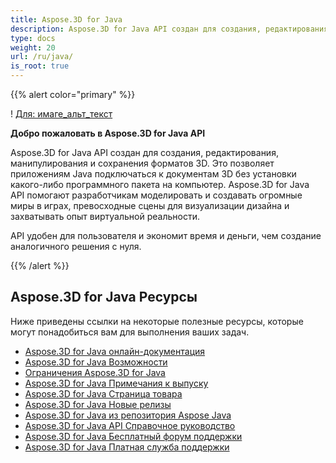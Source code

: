 ```yaml
---
title: Aspose.3D for Java
description: Aspose.3D for Java API создан для создания, редактирования, манипулирования и сохранения форматов 3D. Это позволяет приложениям Java подключаться к документам 3D без установки какого-либо программного пакета на компьютер.
type: docs
weight: 20
url: /ru/java/
is_root: true
---
```

{{% alert color="primary" %}}

! [Для: имаге_альт_текст](home_1)

**Добро пожаловать в Aspose.3D for Java API**

Aspose.3D for Java API создан для создания, редактирования, манипулирования и сохранения форматов 3D. Это позволяет приложениям Java подключаться к документам 3D без установки какого-либо программного пакета на компьютер. Aspose.3D for Java API помогают разработчикам моделировать и создавать огромные миры в играх, превосходные сцены для визуализации дизайна и захватывать опыт виртуальной реальности.

API удобен для пользователя и экономит время и деньги, чем создание аналогичного решения с нуля.

{{% /alert %}}


##  **Aspose.3D for Java Ресурсы**
Ниже приведены ссылки на некоторые полезные ресурсы, которые могут понадобиться вам для выполнения ваших задач.

- [Aspose.3D for Java онлайн-документация](/3d/ru/java/)
- [Aspose.3D for Java Возможности](/3d/ru/java/product-overview/#productoverview-richfeatures)
- [Ограничения Aspose.3D for Java](/3d/ru/java/installation/#installation-systemrequirements)
- [Aspose.3D for Java Примечания к выпуску](https://releases.aspose.com/3d/java/release-notes/)
- [Aspose.3D for Java Страница товара](https://products.aspose.com/3d/java)
- [Aspose.3D for Java Новые релизы](https://releases.aspose.com/3d/java/)
- [Aspose.3D for Java из репозитория Aspose Java](https://releases.aspose.com/java/repo/com/aspose/aspose-3d/)
- [Aspose.3D for Java API Справочное руководство](https://reference.aspose.com/3d/java)
- [Aspose.3D for Java Бесплатный форум поддержки](https://forum.aspose.com/c/3d)
- [Aspose.3D for Java Платная служба поддержки](https://helpdesk.aspose.com/)
